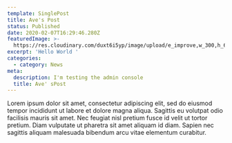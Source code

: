 ```yaml
---
template: SinglePost
title: Ave's Post
status: Published
date: 2020-02-07T16:29:46.280Z
featuredImage: >-
  https://res.cloudinary.com/duxt6i5yp/image/upload/e_improve,w_300,h_600,c_thumb,g_auto/v1581017163/sample.jpg
excerpt: 'Hello World '
categories:
  - category: News
meta:
  description: I'm testing the admin console
  title: Ave' sPost
---
```

Lorem ipsum dolor sit amet, consectetur adipiscing elit, sed do eiusmod tempor incididunt ut labore et dolore magna aliqua. Sagittis eu volutpat odio facilisis mauris sit amet. Nec feugiat nisl pretium fusce id velit ut tortor pretium. Diam vulputate ut pharetra sit amet aliquam id diam. Sapien nec sagittis aliquam malesuada bibendum arcu vitae elementum curabitur.
